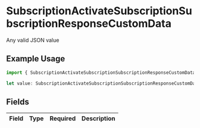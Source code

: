 # SubscriptionActivateSubscriptionSubscriptionResponseCustomData

Any valid JSON value

## Example Usage

```typescript
import { SubscriptionActivateSubscriptionSubscriptionResponseCustomData } from "jani-payments/models/operations";

let value: SubscriptionActivateSubscriptionSubscriptionResponseCustomData = {};
```

## Fields

| Field       | Type        | Required    | Description |
| ----------- | ----------- | ----------- | ----------- |